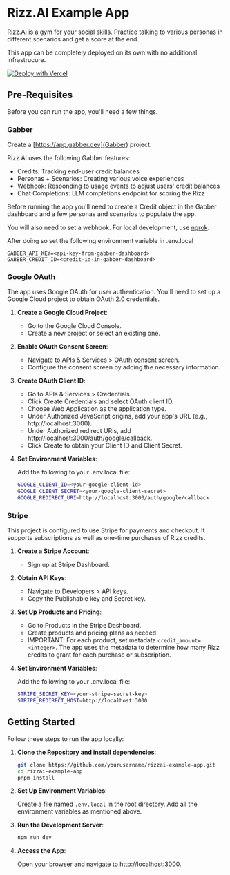 # Rizz.AI Example App

Rizz.AI is a gym for your social skills. Practice talking to various personas in different scenarios and get a score at the end.

This app can be completely deployed on its own with no additional infrastrucure.

[![Deploy with Vercel](https://vercel.com/button)](https://vercel.com/new/clone?repository-url=https%3A%2F%2Fgithub.com%2Fgabber-dev%2Fexample-app-rizz-ai&env=GABBER_API_KEY,GABBER_CREDIT_ID,STRIPE_SECRET_KEY,STRIPE_REDIRECT_HOST,GOOGLE_CLIENT_ID,GOOGLE_CLIENT_SECRET,GOOGLE_REDIRECT_URI&project-name=rizz-ai-clone)

## Pre-Requisites

Before you can run the app, you'll need a few things.

### Gabber

Create a [https://app.gabber.dev](Gabber) project.

Rizz.AI uses the following Gabber features:
- Credits: Tracking end-user credit balances
- Personas + Scenarios: Creating various voice experiences
- Webhook: Responding to usage events to adjust users' credit balances
- Chat Completions: LLM completions endpoint for scoring the Rizz

Before running the app you'll need to create a Credit object in the Gabber dashboard
and a few personas and scenarios to populate the app.

You will also need to set a webhook. For local development, use [ngrok](https://chatgpt.com/share/674aa232-bb14-800e-b0b5-35a5c8c787ca).

After doing so set the following environment variable in .env.local

```
GABBER_API_KEY=<api-key-from-gabber-dashboard>
GABBER_CREDIT_ID=<credit-id-in-gabber-dashboard>
```

### Google OAuth
The app uses Google OAuth for user authentication. You'll need to set up a Google Cloud project to obtain OAuth 2.0 credentials.

1. **Create a Google Cloud Project**:
   - Go to the Google Cloud Console.
   - Create a new project or select an existing one.
2. **Enable OAuth Consent Screen**:
   - Navigate to APIs & Services > OAuth consent screen.
   - Configure the consent screen by adding the necessary information.
3. **Create OAuth Client ID**:
   - Go to APIs & Services > Credentials.
   - Click Create Credentials and select OAuth client ID.
   - Choose Web Application as the application type.
   - Under Authorized JavaScript origins, add your app's URL (e.g., http://localhost:3000).
   - Under Authorized redirect URIs, add http://localhost:3000/auth/google/callback.
   - Click Create to obtain your Client ID and Client Secret.
4. **Set Environment Variables**:

   Add the following to your .env.local file:

   ```bash
   GOOGLE_CLIENT_ID=<your-google-client-id>
   GOOGLE_CLIENT_SECRET=<your-google-client-secret>
   GOOGLE_REDIRECT_URI=http://localhost:3000/auth/google/callback
   ```

### Stripe

This project is configured to use Stripe for payments and checkout. It supports subscriptions as well as one-time purchases of Rizz credits.

1. **Create a Stripe Account**:
   - Sign up at Stripe Dashboard.
2. **Obtain API Keys**:
   - Navigate to Developers > API keys.
   - Copy the Publishable key and Secret key.
3. **Set Up Products and Pricing**:
   - Go to Products in the Stripe Dashboard.
   - Create products and pricing plans as needed.
   - IMPORTANT: For each product, set metadata `credit_amount=<integer>`. The app uses the metadata to determine how many Rizz credits to grant for each purchase or subscription.
4. **Set Environment Variables**:
   
   Add the following to your .env.local file:
   
   ```bash
   STRIPE_SECRET_KEY=<your-stripe-secret-key>
   STRIPE_REDIRECT_HOST=http://localhost:3000
   ```
## Getting Started
Follow these steps to run the app locally:

1. **Clone the Repository and install dependencies**:

   ```bash
   git clone https://github.com/yourusername/rizzai-example-app.git
   cd rizzai-example-app
   pnpm install
   ```

2. **Set Up Environment Variables**:

   Create a file named `.env.local` in the root directory.
   Add all the environment variables as mentioned above.

3. **Run the Development Server**:

   ```bash
   npm run dev
   ```

4. **Access the App**:

   Open your browser and navigate to http://localhost:3000.
